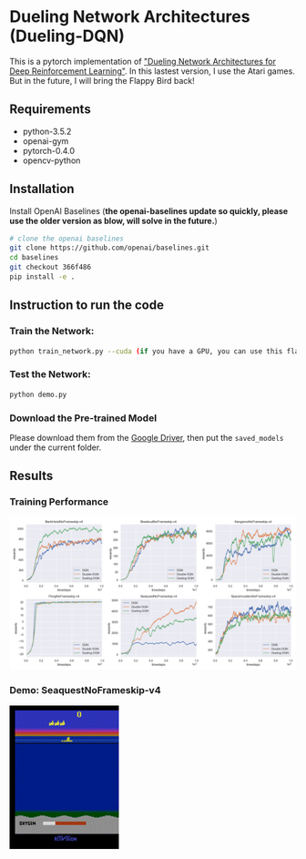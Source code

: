 # Dueling Network Architectures (Dueling-DQN)
This is a pytorch implementation of ["Dueling Network Architectures for Deep Reinforcement Learning"](https://arxiv.org/abs/1511.06581). In this lastest version, I use the Atari games. But in the future, I will bring the Flappy Bird back!

## Requirements
- python-3.5.2
- openai-gym
- pytorch-0.4.0
- opencv-python

## Installation
Install OpenAI Baselines (**the openai-baselines update so quickly, please use the older version as blow, will solve in the future.**)
```bash
# clone the openai baselines
git clone https://github.com/openai/baselines.git
cd baselines
git checkout 366f486
pip install -e .

```
## Instruction to run the code
### Train the Network:
```bash
python train_network.py --cuda (if you have a GPU, you can use this flag)

```
### Test the Network:
```bash
python demo.py

```
### Download the Pre-trained Model
Please download them from the [Google Driver](https://drive.google.com/open?id=1ZXqRKwGI7purOm0CJtIVFXOZnmxqvA0p), then put the `saved_models` under the current folder.

## Results
### Training Performance
![results](figures/result.png)
### Demo: SeaquestNoFrameskip-v4
![demo](figures/demo.gif)


